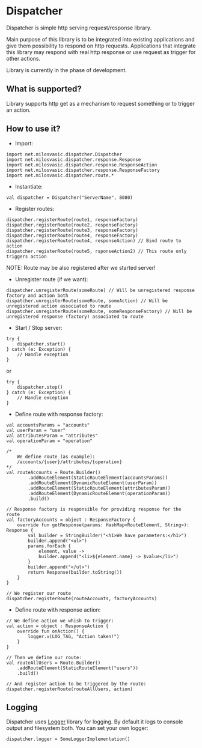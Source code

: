 # Dispatcher
Dispatcher is simple http serving request/response library. 

Main purpose of this library is to be integrated into existing applications and give them possibility to respond on http requests.
Applications that integrate this library may respond with real http response or use request as trigger for other actions. 

Library is currently in the phase of development.

## What is supported?

Library supports http get as a mechanism to request something or to trigger an action.

## How to use it?
- Import:
```
import net.milosvasic.dispatcher.Dispatcher
import net.milosvasic.dispatcher.response.Response
import net.milosvasic.dispatcher.response.ResponseAction
import net.milosvasic.dispatcher.response.ResponseFactory
import net.milosvasic.dispatcher.route.*
```
- Instantiate:
```
val dispatcher = Dispatcher("ServerName", 8080)
```
- Register routes:
```
dispatcher.registerRoute(route1, responseFactory)
dispatcher.registerRoute(route2, responseFactory)
dispatcher.registerRoute(route3, responseFactory)
dispatcher.registerRoute(route4, responseFactory)
dispatcher.registerRoute(route4, responseAction) // Bind route to action
dispatcher.registerRoute(route5, rsponseAction2) // This route only triggers action
```
NOTE: Route may be also registered after we started server!
- Unregister route (if we want):
```
dispatcher.unregisterRoute(someRoute) // Will be unregistered response factory and action both
dispatcher.unregisterRoute(someRoute, someAction) // Will be unregistered action associated to route
dispatcher.unregisterRoute(someRoute, someResponseFactory) // Will be unregistered response (factory) associated to route
```
- Start / Stop server:
```
try {
    dispatcher.start()
} catch (e: Exception) {
    // Handle exception
}
```
or
```
try {
    dispatcher.stop()
} catch (e: Exception) {
    // Handle exception
}
```
- Define route with response factory:
```
val accountsParams = "accounts"
val userParam = "user"
val attributesParam = "attributes"
val operationParam = "operation"

/* 
    We define route (as example):
    /accounts/{user}/attributes/{operation}
*/
val routeAccounts = Route.Builder()
        .addRouteElement(StaticRouteElement(accountsParams))
        .addRouteElement(DynamicRouteElement(userParam))
        .addRouteElement(StaticRouteElement(attributesParam))
        .addRouteElement(DynamicRouteElement(operationParam))
        .build()

// Response factory is responsible for providing response for the route
val factoryAccounts = object : ResponseFactory {
    override fun getResponse(params: HashMap<RouteElement, String>): Response {
        val builder = StringBuilder("<h1>We have parameters:</h1>")
        builder.append("<ul>")
        params.forEach {
            element, value ->
            builder.append("<li>${element.name} -> $value</li>")
        }
        builder.append("</ul>")
        return Response(builder.toString())
    }
}

// We register our route
dispatcher.registerRoute(routeAccounts, factoryAccounts)
```
- Define route with response action:
```
// We define action we whish to trigger:
val action = object : ResponseAction {
    override fun onAction() {
        logger.v(LOG_TAG, "Action taken!")
    }
}

// Then we define our route:
val routeAllUsers = Route.Builder()
    .addRouteElement(StaticRouteElement("users"))
    .build()
    
// And register action to be triggered by the route:
dispatcher.registerRoute(routeAllUsers, action)
```
## Logging
Dispatcher uses [Logger](https://github.com/milos85vasic/Logger) library for logging.
By default it logs to console output and filesystem both.
You can set your own logger:
```
dispatcher.logger = SomeLoggerImplementation()
```
